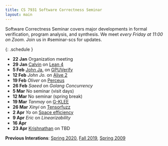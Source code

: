 ```yaml
---
title: CS 7931 Software Correctness Seminar
layout: main
---
```


Software Correctness Seminar covers major developments in formal
verification, program analysis, and synthesis. We meet *every Friday
at 11:00 on Zoom*. Join us in #seminar-scs for updates.

{: .schedule }
- **22 Jan** Organization meeting
- **29 Jan** [Calvin][calvin-materials] on [Lean 4](https://leanprover.github.io/lean4/doc/)
-  **5 Feb** [John Ja.][johnja-materials] on [GPUVerify](https://dl.acm.org/doi/10.1145/2384616.2384625)
- **12 Feb** *John Jo.* on [Alive 2](https://llvm.org/devmtg/2019-10/slides/Lopes-Regehr-Alive2.pdf)
- **19 Feb** *Oliver* on [Perceus](https://www.microsoft.com/en-us/research/uploads/prod/2020/11/perceus-tr-v1.pdf)
- **26 Feb** *Saeed* on *Golang Concurrency*
-  **5 Mar** No seminar (visit days)
- **12 Mar** No seminar (spring break)
- **19 Mar** *Tanmay* on [G-KLEE](https://dl.acm.org/doi/10.1145/2145816.2145844)
- **26 Mar** *Xinyi* on [Tensorfuzz](http://proceedings.mlr.press/v97/odena19a.html)
-  **2 Apr** *Yo* on [Space efficiency](https://dl.acm.org/doi/pdf/10.1145/3434299)
-  **9 Apr** *Eric* on *Linearizability*
- **16 Apr** 
- **23 Apr** [Krishnathan][krish] on TBD

[krish]: https://kirshanthans.github.io
[calvin-materials]: https://git.sr.ht/~pounce/demo/tree
[johnja-materials]: https://docs.google.com/presentation/d/1460818s88OeV18rKFda8aqDDOCJlQ7rgzS4esulCJ3Y/edit?usp=sharing

**Previous Interations**: [Spring 2020](sp20.html), [Fall 2019](fa19.html), [Spring 2009](sp09.html)


